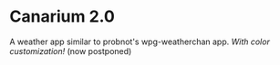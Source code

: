 # Canarium 2.0
A weather app similar to probnot's wpg-weatherchan app.
*With color customization!* (now postponed)
